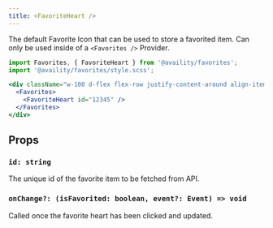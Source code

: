 ```yaml
---
title: <FavoriteHeart />
---
```


The default Favorite Icon that can be used to store a favorited item. Can only be used inside of a `<Favorites />` Provider.

```jsx
import Favorites, { FavoriteHeart } from '@availity/favorites';
import '@availity/favorites/style.scss';

<div className="w-100 d-flex flex-row justify-content-around align-items-center">
  <Favorites>
    <FavoriteHeart id="12345" />
  </Favorites>
</div>
```

## Props

### `id: string`

The unique id of the favorite item to be fetched from API.

### `onChange?: (isFavorited: boolean, event?: Event) => void`

Called once the favorite heart has been clicked and updated.
